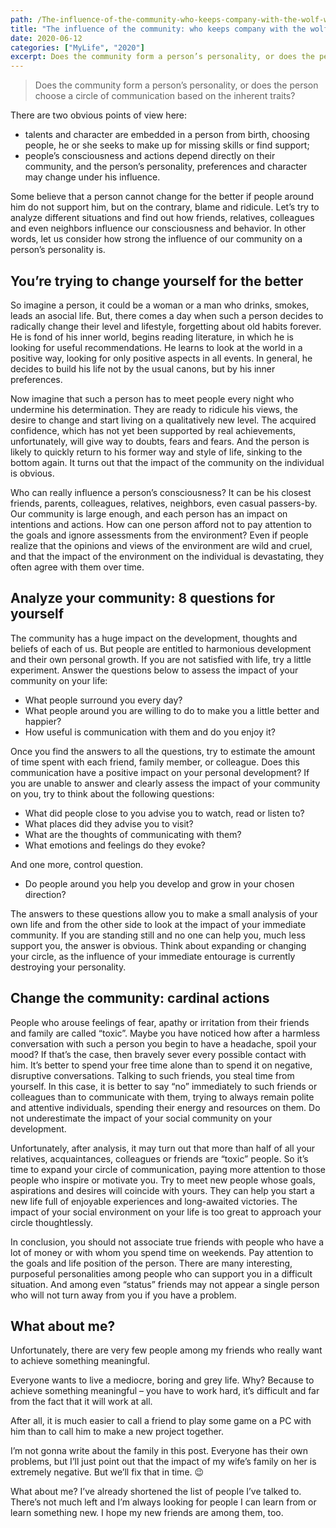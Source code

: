 ```yaml
---
path: /The-influence-of-the-community-who-keeps-company-with-the-wolf-will-learn-to-howl
title: "The influence of the community: who keeps company with the wolf will learn to howl"
date: 2020-06-12
categories: ["MyLife", "2020"]
excerpt: Does the community form a person’s personality, or does the person choose a circle of communication based on the inherent traits?
---
```


> Does the community form a person’s personality, or does the person choose a circle of communication based on the inherent traits?

There are two obvious points of view here:

- talents and character are embedded in a person from birth, choosing people, he or she seeks to make up for missing skills or find support;
- people’s consciousness and actions depend directly on their community, and the person’s personality, preferences and character may change under his influence.

Some believe that a person cannot change for the better if people around him do not support him, but on the contrary, blame and ridicule. Let’s try to analyze different situations and find out how friends, relatives, colleagues and even neighbors influence our consciousness and behavior. In other words, let us consider how strong the influence of our community on a person’s personality is.

## You’re trying to change yourself for the better

So imagine a person, it could be a woman or a man who drinks, smokes, leads an asocial life. But, there comes a day when such a person decides to radically change their level and lifestyle, forgetting about old habits forever. He is fond of his inner world, begins reading literature, in which he is looking for useful recommendations. He learns to look at the world in a positive way, looking for only positive aspects in all events. In general, he decides to build his life not by the usual canons, but by his inner preferences.

Now imagine that such a person has to meet people every night who undermine his determination. They are ready to ridicule his views, the desire to change and start living on a qualitatively new level. The acquired confidence, which has not yet been supported by real achievements, unfortunately, will give way to doubts, fears and fears. And the person is likely to quickly return to his former way and style of life, sinking to the bottom again. It turns out that the impact of the community on the individual is obvious.

Who can really influence a person’s consciousness? It can be his closest friends, parents, colleagues, relatives, neighbors, even casual passers-by. Our community is large enough, and each person has an impact on intentions and actions. How can one person afford not to pay attention to the goals and ignore assessments from the environment? Even if people realize that the opinions and views of the environment are wild and cruel, and that the impact of the environment on the individual is devastating, they often agree with them over time.

## Analyze your community: 8 questions for yourself

The community has a huge impact on the development, thoughts and beliefs of each of us. But people are entitled to harmonious development and their own personal growth. If you are not satisfied with life, try a little experiment. Answer the questions below to assess the impact of your community on your life:

- What people surround you every day?
- What people around you are willing to do to make you a little better and happier?
- How useful is communication with them and do you enjoy it?

Once you find the answers to all the questions, try to estimate the amount of time spent with each friend, family member, or colleague. Does this communication have a positive impact on your personal development? If you are unable to answer and clearly assess the impact of your community on you, try to think about the following questions:

- What did people close to you advise you to watch, read or listen to?
- What places did they advise you to visit?
- What are the thoughts of communicating with them?
- What emotions and feelings do they evoke?

And one more, control question.

- Do people around you help you develop and grow in your chosen direction?

The answers to these questions allow you to make a small analysis of your own life and from the other side to look at the impact of your immediate community. If you are standing still and no one can help you, much less support you, the answer is obvious. Think about expanding or changing your circle, as the influence of your immediate entourage is currently destroying your personality.

## Change the community: cardinal actions

People who arouse feelings of fear, apathy or irritation from their friends and family are called “toxic”. Maybe you have noticed how after a harmless conversation with such a person you begin to have a headache, spoil your mood? If that’s the case, then bravely sever every possible contact with him. It’s better to spend your free time alone than to spend it on negative, disruptive conversations. Talking to such friends, you steal time from yourself. In this case, it is better to say “no” immediately to such friends or colleagues than to communicate with them, trying to always remain polite and attentive individuals, spending their energy and resources on them. Do not underestimate the impact of your social community on your development.

Unfortunately, after analysis, it may turn out that more than half of all your relatives, acquaintances, colleagues or friends are “toxic” people. So it’s time to expand your circle of communication, paying more attention to those people who inspire or motivate you. Try to meet new people whose goals, aspirations and desires will coincide with yours. They can help you start a new life full of enjoyable experiences and long-awaited victories. The impact of your social environment on your life is too great to approach your circle thoughtlessly.

In conclusion, you should not associate true friends with people who have a lot of money or with whom you spend time on weekends. Pay attention to the goals and life position of the person. There are many interesting, purposeful personalities among people who can support you in a difficult situation. And among even “status” friends may not appear a single person who will not turn away from you if you have a problem.

## What about me?

Unfortunately, there are very few people among my friends who really want to achieve something meaningful.

Everyone wants to live a mediocre, boring and grey life. Why? Because to achieve something meaningful – you have to work hard, it’s difficult and far from the fact that it will work at all.

After all, it is much easier to call a friend to play some game on a PC with him than to call him to make a new project together.

I’m not gonna write about the family in this post. Everyone has their own problems, but I’ll just point out that the impact of my wife’s family on her is extremely negative. But we’ll fix that in time. 😉

What about me? I’ve already shortened the list of people I’ve talked to. There’s not much left and I’m always looking for people I can learn from or learn something new. I hope my new friends are among them, too.
